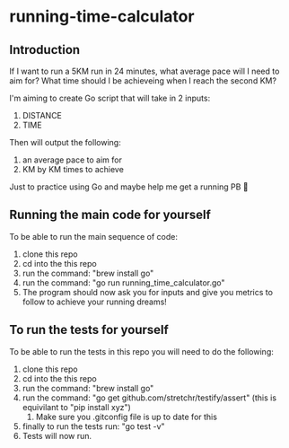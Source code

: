 # running-time-calculator

## Introduction
If I want to run a 5KM run in 24 minutes, what average pace will I need to aim for? What time should I be achieveing when I reach the second KM? 

I'm aiming to create Go script that will take in 2 inputs: 
1. DISTANCE 
1. TIME

Then will output the following: 
1. an average pace to aim for
1. KM by KM times to achieve

Just to practice using Go and maybe help me get a running PB 👀

## Running the main code for yourself

To be able to run the main sequence of code:

1. clone this repo
1. cd into the this repo
1. run the command: "brew install go"
1. run the command: "go run running_time_calculator.go"
1. The program should now ask you for inputs and give you metrics to follow to achieve your running dreams!

## To run the tests for yourself

To be able to run the tests in this repo you will need to do the following:

1. clone this repo
1. cd into the this repo
1. run the command: "brew install go"
1. run the command: "go get github.com/stretchr/testify/assert" (this is equivilant to "pip install xyz")
    1. Make sure you .gitconfig file is up to date for this
1. finally to run the tests run: "go test -v"
1. Tests will now run.  
